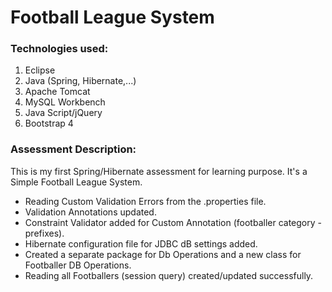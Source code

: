 # Football League System

### Technologies used:

1. Eclipse
2. Java (Spring, Hibernate,...)
3. Apache Tomcat
4. MySQL Workbench
5. Java Script/jQuery
6. Bootstrap 4

### Assessment Description:
This is my first Spring/Hibernate assessment for learning purpose.
It's a Simple Football League System.
- Reading Custom Validation Errors from the .properties file.
- Validation Annotations updated.
- Constraint Validator added for Custom Annotation (footballer category - prefixes).
- Hibernate configuration file for JDBC dB settings added.
- Created a separate package for Db Operations and a new class for Footballer DB Operations.
- Reading all Footballers (session query) created/updated successfully.
